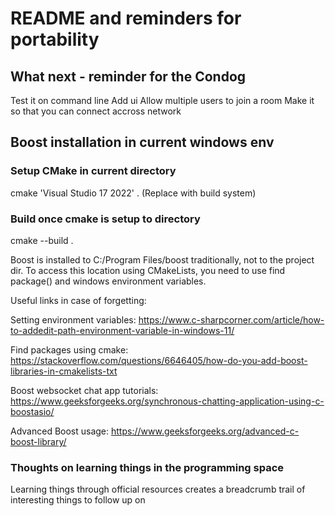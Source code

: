 # README and reminders for portability

## What next - reminder for the Condog

Test it on command line
Add ui
Allow multiple users to join a room
Make it so that you can connect accross network

## Boost installation in current windows env

### Setup CMake in current directory
cmake 'Visual Studio 17 2022' .
(Replace with build system)

### Build once cmake is setup to directory
cmake --build .

Boost is installed to C:/Program Files/boost traditionally, not to the project dir.
To access this location using CMakeLists, you need to use find package() and windows
environment variables.

Useful links in case of forgetting:

Setting environment variables:
https://www.c-sharpcorner.com/article/how-to-addedit-path-environment-variable-in-windows-11/

Find packages using cmake:
https://stackoverflow.com/questions/6646405/how-do-you-add-boost-libraries-in-cmakelists-txt

Boost websocket chat app tutorials:
https://www.geeksforgeeks.org/synchronous-chatting-application-using-c-boostasio/

Advanced Boost usage:
https://www.geeksforgeeks.org/advanced-c-boost-library/


### Thoughts on learning things in the programming space

Learning things through official resources creates a breadcrumb trail of interesting things to follow up on